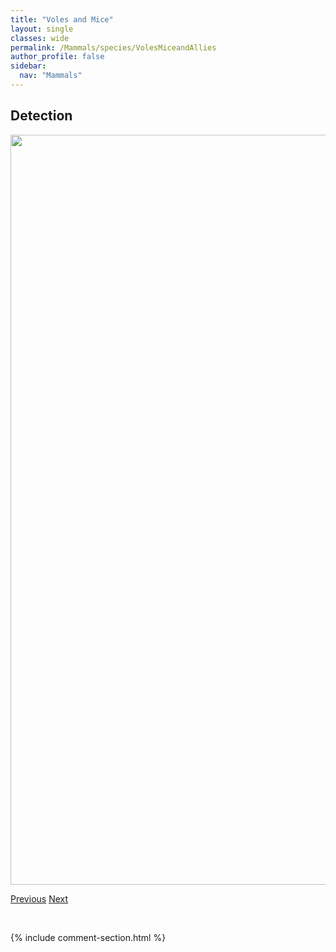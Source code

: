 ```yaml
---
title: "Voles and Mice"
layout: single
classes: wide
permalink: /Mammals/species/VolesMiceandAllies
author_profile: false
sidebar:
  nav: "Mammals"
---
```


<h2>Detection</h2>

<a href="https://drive.google.com/uc?export=view&id=1PaFkJPPkQGjVumft1UaDxIVHWdfZlWwi">
<img src="https://drive.google.com/uc?export=view&id=1PaFkJPPkQGjVumft1UaDxIVHWdfZlWwi" height = "1200" width = "800">
</a>


<a href="/DevelopmentWebsite/Mammals/species/StripedSkunk" class="pagination--pager" title="Mephitis mephitis">Previous</a> <a href="/DevelopmentWebsite/Mammals/species/WeaselsandErmine" class="pagination--pager" title="Mustela">Next</a>

<p>&nbsp;</p>

{% include comment-section.html %}
